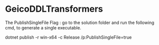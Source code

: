 # GeicoDDLTransformers

The PublishSingleFile Flag : go to the solution folder and run the following cmd, to generate a single executable.

dotnet publish -r win-x64 -c Release /p:PublishSingleFile=true
